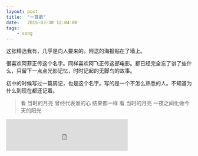 ```yaml
---
layout: post
title:  "一首歌"
date:   2015-03-30 12:04:00
tags: 
	- song
---
```


这张精选我有，几乎是向人要来的。附送的海报贴在了墙上。

很喜欢阿菲正传这个名字。同样喜欢阿飞正传这部电影。都已经完全忘了讲了些什么，只留下一点点光影记忆，时时记起的无脚鸟的故事。

初中的时候写过一篇周记，也是这个名字。写的是一个不怎么熟悉的人。不知道为什么到现在都还记着。

>看 当时的月亮
>曾经代表谁的心
>结果都一样
>看 当时的月亮
>一夜之间化做今天的阳光

<!-- more -->

<iframe frameborder="no" border="0" marginwidth="0" marginheight="0" width=330 height=86 src="http://music.163.com/outchain/player?type=2&id=298915&auto=0&height=66"></iframe>